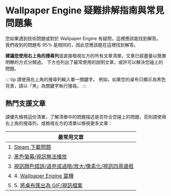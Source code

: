 # Wallpaper Engine 疑難排解指南與常見問題集
您如果遇到技術問題或對於 Wallpaper Engine 有疑問，這裡應該能找到解答。 我們收到的問題有 95% 是相同的，因此您應該能在這裡找到解答。

**建議您使用右上角的搜尋列**或直接檢視左方的所有文章清單，文章已經盡量以簡單明瞭的方式分類過。 下方也列出了最常使用的說明文章，或許可以解決您碰上的問題。

::: tip
請使用右上角的搜尋列輸入單一關鍵字。 例如，如果您的桌布只顯示為黑色背景，請以「黑」為關鍵字執行搜尋。
:::

## 熱門支援文章

請優先檢視這份清單，了解清單中的問題描述是否符合您碰上的問題，否則請使用右上角的搜尋列，或檢視左方的清單以檢視更多文章：

| **最常用文章**                                              |
| ------------------------------------------------------ |
| 1. [Steam 下載問題](steam/download.html)                   |
| 2. [黑色螢幕/視訊無法播放](noshow/notplaying.html)               |
| 3. [視訊顏色錯誤/過亮或過暗/放大/像素化/視訊四周邊框](videos/artifacts.html) |
| 4. 4. [Wallpaper Engine 當機](crash/application.html)    |
| 5. 5. [將桌布匯出為 GIF/視訊檔案](functionality/export.html)     |